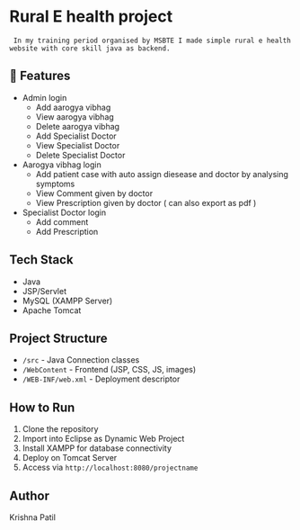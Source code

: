 # Rural E health project
```
 In my training period organised by MSBTE I made simple rural e health website with core skill java as backend.
```
## 🚀 Features
- Admin login
    - Add aarogya vibhag
    - View aarogya vibhag
    - Delete aarogya vibhag
    - Add Specialist Doctor
    - View Specialist Doctor
    - Delete Specialist Doctor
- Aarogya vibhag login
    - Add patient case with auto assign diesease and doctor by analysing symptoms
    - View Comment given by doctor
    - View Prescription given by doctor ( can also export as pdf )
- Specialist Doctor login
    - Add comment
    - Add Prescription

##  Tech Stack
- Java
- JSP/Servlet
- MySQL (XAMPP Server)
- Apache Tomcat

##  Project Structure
- `/src` - Java Connection classes
- `/WebContent` - Frontend (JSP, CSS, JS, images)
- `/WEB-INF/web.xml` - Deployment descriptor

##  How to Run
1. Clone the repository
2. Import into Eclipse as Dynamic Web Project
3. Install XAMPP for database connectivity
4. Deploy on Tomcat Server
5. Access via `http://localhost:8080/projectname`

##  Author
Krishna Patil

